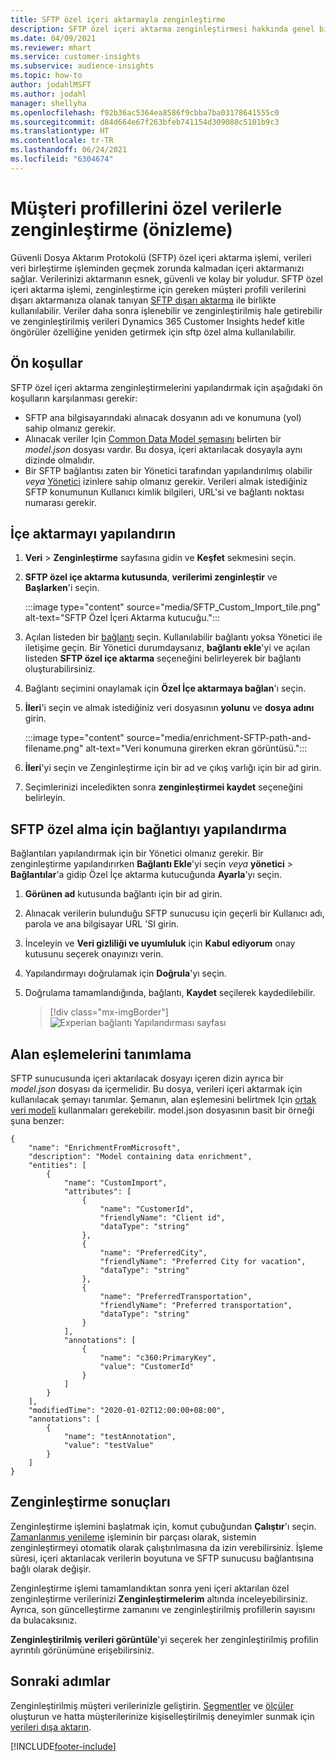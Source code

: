 ```yaml
---
title: SFTP özel içeri aktarmayla zenginleştirme
description: SFTP özel içeri aktarma zenginleştirmesi hakkında genel bilgiler.
ms.date: 04/09/2021
ms.reviewer: mhart
ms.service: customer-insights
ms.subservice: audience-insights
ms.topic: how-to
author: jodahlMSFT
ms.author: jodahl
manager: shellyha
ms.openlocfilehash: f92b36ac5364ea8586f9cbba7ba03178641555c0
ms.sourcegitcommit: d84d664e67f263bfeb741154d309088c5101b9c3
ms.translationtype: HT
ms.contentlocale: tr-TR
ms.lasthandoff: 06/24/2021
ms.locfileid: "6304674"
---
```

# <a name="enrich-customer-profiles-with-custom-data-preview"></a>Müşteri profillerini özel verilerle zenginleştirme (önizleme)

Güvenli Dosya Aktarım Protokolü (SFTP) özel içeri aktarma işlemi, verileri veri birleştirme işleminden geçmek zorunda kalmadan içeri aktarmanızı sağlar. Verilerinizi aktarmanın esnek, güvenli ve kolay bir yoludur. SFTP özel içeri aktarma işlemi, zenginleştirme için gereken müşteri profili verilerini dışarı aktarmanıza olanak tanıyan [SFTP dışarı aktarma](export-sftp.md) ile birlikte kullanılabilir. Veriler daha sonra işlenebilir ve zenginleştirilmiş hale getirebilir ve zenginleştirilmiş verileri Dynamics 365 Customer Insights hedef kitle öngörüler özelliğine yeniden getirmek için sftp özel alma kullanılabilir.

## <a name="prerequisites"></a>Ön koşullar

SFTP özel içeri aktarma zenginleştirmelerini yapılandırmak için aşağıdaki ön koşulların karşılanması gerekir:

- SFTP ana bilgisayarındaki alınacak dosyanın adı ve konumuna (yol) sahip olmanız gerekir.
- Alınacak veriler Için [Common Data Model şemasını](/common-data-model/) belirten bir *model.json* dosyası vardır. Bu dosya, içeri aktarılacak dosyayla aynı dizinde olmalıdır.
- Bir SFTP bağlantısı zaten bir Yönetici tarafından yapılandırılmış olabilir *veya* [Yönetici](permissions.md#administrator) izinlere sahip olmanız gerekir. Verileri almak istediğiniz SFTP konumunun Kullanıcı kimlik bilgileri, URL'si ve bağlantı noktası numarası gerekir.


## <a name="configure-the-import"></a>İçe aktarmayı yapılandırın

1. **Veri** > **Zenginleştirme** sayfasına gidin ve **Keşfet** sekmesini seçin.

1. **SFTP özel içe aktarma kutusunda**, **verilerimi zenginleştir** ve **Başlarken**'i seçin.

   :::image type="content" source="media/SFTP_Custom_Import_tile.png" alt-text="SFTP Özel İçeri Aktarma kutucuğu.":::

1. Açılan listeden bir [bağlantı](connections.md) seçin. Kullanılabilir bağlantı yoksa Yönetici ile iletişime geçin. Bir Yönetici durumdaysanız, **bağlantı ekle**'yi ve açılan listeden **SFTP özel içe aktarma** seçeneğini belirleyerek bir bağlantı oluşturabilirsiniz.

1. Bağlantı seçimini onaylamak için **Özel İçe aktarmaya bağlan**'ı seçin.

1.  **İleri**'i seçin ve almak istediğiniz veri dosyasının **yolunu** ve **dosya adını** girin.

    :::image type="content" source="media/enrichment-SFTP-path-and-filename.png" alt-text="Veri konumuna girerken ekran görüntüsü.":::

1. **İleri**'yi seçin ve Zenginleştirme için bir ad ve çıkış varlığı için bir ad girin. 

1. Seçimlerinizi inceledikten sonra **zenginleştirmei kaydet** seçeneğini belirleyin.

## <a name="configure-the-connection-for-sftp-custom-import"></a>SFTP özel alma için bağlantıyı yapılandırma 

Bağlantıları yapılandırmak için bir Yönetici olmanız gerekir. Bir zenginleştirme yapılandırırken **Bağlantı Ekle**'yi seçin *veya* **yönetici** > **Bağlantılar**'a gidip Özel İçe aktarma kutucuğunda **Ayarla**'yı seçin.

1. **Görünen ad** kutusunda bağlantı için bir ad girin.

1. Alınacak verilerin bulunduğu SFTP sunucusu için geçerli bir Kullanıcı adı, parola ve ana bilgisayar URL 'SI girin.

1. İnceleyin ve **Veri gizliliği ve uyumluluk** için **Kabul ediyorum** onay kutusunu seçerek onayınızı verin.

1. Yapılandırmayı doğrulamak için **Doğrula**'yı seçin.

1. Doğrulama tamamlandığında, bağlantı, **Kaydet** seçilerek kaydedilebilir.

   > [!div class="mx-imgBorder"]
   > ![Experian bağlantı Yapılandırması sayfası](media/enrichment-SFTP-connection.png "Experian bağlantı Yapılandırması sayfası")


## <a name="defining-field-mappings"></a>Alan eşlemelerini tanımlama 

SFTP sunucusunda içeri aktarılacak dosyayı içeren dizin ayrıca bir *model.json* dosyası da içermelidir. Bu dosya, verileri içeri aktarmak için kullanılacak şemayı tanımlar. Şemanın, alan eşlemesini belirtmek Için [ortak veri modeli](/common-data-model/) kullanmaları gerekebilir. model.json dosyasının basit bir örneği şuna benzer:

```
{
    "name": "EnrichmentFromMicrosoft",
    "description": "Model containing data enrichment",
    "entities": [
        {
            "name": "CustomImport",
            "attributes": [
                {
                    "name": "CustomerId",
                    "friendlyName": "Client id",
                    "dataType": "string"
                },
                {
                    "name": "PreferredCity",
                    "friendlyName": "Preferred City for vacation",
                    "dataType": "string"
                },
                {
                    "name": "PreferredTransportation",
                    "friendlyName": "Preferred transportation",
                    "dataType": "string"
                }
            ],
            "annotations": [
                {
                    "name": "c360:PrimaryKey",
                    "value": "CustomerId"
                }
            ]
        }
    ],
    "modifiedTime": "2020-01-02T12:00:00+08:00",
    "annotations": [
        {
            "name": "testAnnotation",
            "value": "testValue"
        }
    ]
}
```

## <a name="enrichment-results"></a>Zenginleştirme sonuçları

Zenginleştirme işlemini başlatmak için, komut çubuğundan **Çalıştır**'ı seçin. [Zamanlanmış yenileme](system.md#schedule-tab) işleminin bir parçası olarak, sistemin zenginleştirmeyi otomatik olarak çalıştırılmasına da izin verebilirsiniz. İşleme süresi, içeri aktarılacak verilerin boyutuna ve SFTP sunucusu bağlantısına bağlı olarak değişir.

Zenginleştirme işlemi tamamlandıktan sonra yeni içeri aktarılan özel zenginleştirme verilerinizi **Zenginleştirmelerim** altında inceleyebilirsiniz. Ayrıca, son güncelleştirme zamanını ve zenginleştirilmiş profillerin sayısını da bulacaksınız.

**Zenginleştirilmiş verileri görüntüle**'yi seçerek her zenginleştirilmiş profilin ayrıntılı görünümüne erişebilirsiniz.

## <a name="next-steps"></a>Sonraki adımlar

Zenginleştirilmiş müşteri verilerinizle geliştirin. [Segmentler](segments.md) ve [ölçüler](measures.md) oluşturun ve hatta müşterilerinize kişiselleştirilmiş deneyimler sunmak için [verileri dışa aktarın](export-destinations.md).

[!INCLUDE[footer-include](../includes/footer-banner.md)]
